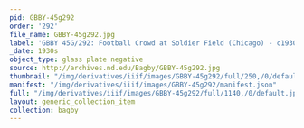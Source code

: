 ```yaml
---
pid: GBBY-45g292
order: '292'
file_name: GBBY-45g292.jpg
label: 'GBBY 45G/292: Football Crowd at Soldier Field (Chicago) - c1930s'
_date: 1930s
object_type: glass plate negative
source: http://archives.nd.edu/Bagby/GBBY-45g292.jpg
thumbnail: "/img/derivatives/iiif/images/GBBY-45g292/full/250,/0/default.jpg"
manifest: "/img/derivatives/iiif/images/GBBY-45g292/manifest.json"
full: "/img/derivatives/iiif/images/GBBY-45g292/full/1140,/0/default.jpg"
layout: generic_collection_item
collection: bagby
---
```

